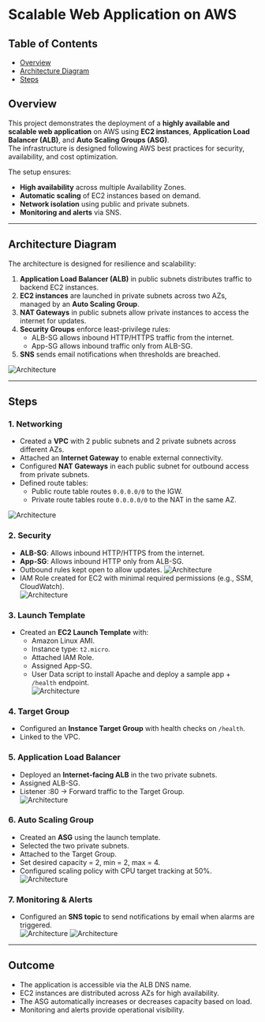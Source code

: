 # Scalable Web Application on AWS

## Table of Contents
- [Overview](#overview)
- [Architecture Diagram](#architecture-diagram)
- [Steps](#steps)

## Overview
This project demonstrates the deployment of a **highly available and scalable web application** on AWS using **EC2 instances**, **Application Load Balancer (ALB)**, and **Auto Scaling Groups (ASG)**.  
The infrastructure is designed following AWS best practices for security, availability, and cost optimization.  

The setup ensures:
- **High availability** across multiple Availability Zones.  
- **Automatic scaling** of EC2 instances based on demand.  
- **Network isolation** using public and private subnets.  
- **Monitoring and alerts** via SNS.  

---

## Architecture Diagram
The architecture is designed for resilience and scalability:  

1. **Application Load Balancer (ALB)** in public subnets distributes traffic to backend EC2 instances.  
2. **EC2 instances** are launched in private subnets across two AZs, managed by an **Auto Scaling Group**.  
3. **NAT Gateways** in public subnets allow private instances to access the internet for updates.  
4. **Security Groups** enforce least-privilege rules:
   - ALB-SG allows inbound HTTP/HTTPS traffic from the internet.  
   - App-SG allows inbound traffic only from ALB-SG.  
5. **SNS** sends email notifications when thresholds are breached.  

![Architecture](./Architect.png)

---

## Steps

### 1. Networking
- Created a **VPC** with 2 public subnets and 2 private subnets across different AZs.  
- Attached an **Internet Gateway** to enable external connectivity.  
- Configured **NAT Gateways** in each public subnet for outbound access from private subnets.  
- Defined route tables:
  - Public route table routes `0.0.0.0/0` to the IGW.  
  - Private route tables route `0.0.0.0/0` to the NAT in the same AZ.
    
![Architecture](./2-VPC.png)

### 2. Security
- **ALB-SG**: Allows inbound HTTP/HTTPS from the internet.  
- **App-SG**: Allows inbound HTTP only from ALB-SG.  
- Outbound rules kept open to allow updates.
  ![Architecture](./3-sg.png)
- IAM Role created for EC2 with minimal required permissions (e.g., SSM, CloudWatch).  
  ![Architecture](./1-IAM-Role.png)
### 3. Launch Template
- Created an **EC2 Launch Template** with:  
  - Amazon Linux AMI.  
  - Instance type: `t2.micro`.  
  - Attached IAM Role.  
  - Assigned App-SG.  
  - User Data script to install Apache and deploy a sample app + `/health` endpoint.  
![Architecture](./4-Template-EC2.png)
### 4. Target Group
- Configured an **Instance Target Group** with health checks on `/health`.  
- Linked to the VPC.  

### 5. Application Load Balancer
- Deployed an **Internet-facing ALB** in the two private subnets.  
- Assigned ALB-SG.  
- Listener :80 → Forward traffic to the Target Group.  
![Architecture](./5-ALB-EC2.png)
### 6. Auto Scaling Group
- Created an **ASG** using the launch template.  
- Selected the two private subnets.  
- Attached to the Target Group.  
- Set desired capacity = 2, min = 2, max = 4.  
- Configured scaling policy with CPU target tracking at 50%.  
![Architecture](./6-ASG.png)
### 7. Monitoring & Alerts 
- Configured an **SNS topic** to send notifications by email when alarms are triggered.  
![Architecture](./7-SNS.png)
![Architecture](./8-EC2.png)
---

## Outcome
- The application is accessible via the ALB DNS name.  
- EC2 instances are distributed across AZs for high availability.  
- The ASG automatically increases or decreases capacity based on load.  
- Monitoring and alerts provide operational visibility.  
